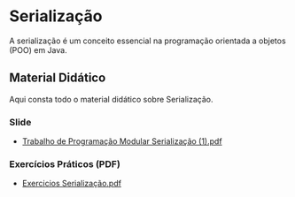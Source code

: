 # Serialização

A serialização é um conceito essencial na programação orientada a objetos (POO) em Java.

## Material Didático

 Aqui consta todo o material didático sobre Serialização.
 
### Slide

* [Trabalho de Programação Modular Serialização (1).pdf](https://github.com/user-attachments/files/15755785/Trabalho.de.Programacao.Modular.Serializacao.1.pdf)


### Exercícios Práticos (PDF)

* [Exercicios Serialização.pdf](https://github.com/user-attachments/files/15755788/Exercicios.Serializacao.pdf)

